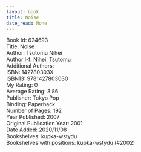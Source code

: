 ```yaml
---
layout: book
title: Noise
date_read: None
---
```


Book Id: 624693<br />
Title: Noise<br />
Author: Tsutomu Nihei<br />
Author l-f: Nihei, Tsutomu<br />
Additional Authors: <br />
ISBN: 142780303X<br />
ISBN13: 9781427803030<br />
My Rating: 0<br />
Average Rating: 3.86<br />
Publisher: Tokyo Pop<br />
Binding: Paperback<br />
Number of Pages: 192<br />
Year Published: 2007<br />
Original Publication Year: 2001<br />
Date Added: 2020/11/08<br />
Bookshelves: kupka-wstydu<br />
Bookshelves with positions: kupka-wstydu (#2002)<br />

